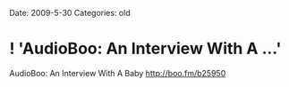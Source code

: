 Date: 2009-5-30
Categories: old

# ! 'AudioBoo: An Interview With A ...'

AudioBoo: An Interview With A Baby <a href="http://boo.fm/b25950" rel="nofollow">http://boo.fm/b25950</a>
